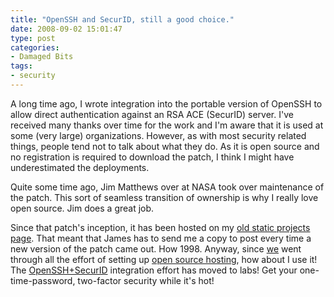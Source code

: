 ```yaml
---
title: "OpenSSH and SecurID, still a good choice."
date: 2008-09-02 15:01:47
type: post
categories:
- Damaged Bits
tags:
- security
---
```


<p>A long time ago, I wrote integration into the portable version of OpenSSH to allow direct authentication against an RSA ACE (SecurID) server. I've received many thanks over time for the work and I'm aware that it is used at some (very large) organizations. However, as with most security related things, people tend not to talk about what they do. As it is open source and no registration is required to download the patch, I think I might have underestimated the deployments.</p>  <p>Quite some time ago, Jim Matthews over at NASA took over maintenance of the patch. This sort of seamless transition of ownership is why I really love open source. Jim does a great job.</p>  <p>Since that patch's inception, it has been hosted on my <a href="https://lethargy.org/%7Ejesus/projects/">old static projects page</a>. That meant that James has to send me a copy to post every time a new version of the patch came out. How 1998. Anyway, since <a href="https://omniti.com/">we</a> went through all the effort of setting up <a href="https://labs.omniti.com/">open source hosting</a>, how about I use it!  The <a href="https://labs.omniti.com/trac/openssh-securid">OpenSSH+SecurID</a> integration effort has moved to labs!  Get your one-time-password, two-factor security while it's hot!</p>
